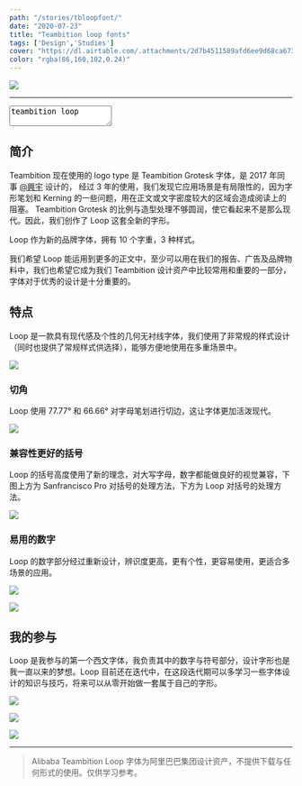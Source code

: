 ```yaml
---
path: "/stories/tbloopfont/"
date: "2020-07-23"
title: "Teambition loop fonts"
tags: ['Design','Studies']
cover: "https://dl.airtable.com/.attachments/2d7b4511589afd6ee9d68ca6737e2b13/274adb62/font.png"
color: "rgba(86,160,102,0.24)"
---
```


![](https://dl.airtable.com/.attachments/b41948d5b002be3cba32184db74b2dc9/57b5db79/5f156d6a88282e058185ac77.png)

---

<textarea rows="2" name="fonts" class="font-view">teambition loop</textarea>

## 简介

Teambition 现在使用的 logo type 是 Teambition Grotesk 字体，是 2017 年同事 [@興宇](https://excitedcosmos.com) 设计的，
经过 3 年的使用，我们发现它应用场景是有局限性的，因为字形笔划和 Kerning 的一些问题，用在正文或文字密度较大的区域会造成阅读上的阻塞。
Teambition Grotesk 的比例与造型处理不够圆润，使它看起来不是那么现代。因此，我们创作了 Loop 这套全新的字形。

Loop 作为新的品牌字体，拥有 10 个字重，3 种样式。

我们希望 Loop 能运用到更多的正文中，至少可以用在我们的报告、广告及品牌物料中，我们也希望它成为我们 Teambition 设计资产中比较常用和重要的一部分，字体对于优秀的设计是十分重要的。

## 特点

Loop 是一款具有现代感及个性的几何无衬线字体，我们使用了非常规的样式设计（同时也提供了常规样式供选择），能够方便地使用在多重场景中。

![](https://dl.airtable.com/.attachments/2e9268dd5ec487b5511582c7f87a5ae0/bcd5fe88/5f1552d988282e058185ab2f.png)

### 切角

Loop 使用 77.77° 和 66.66° 对字母笔划进行切边，这让字体更加活泼现代。

![](https://dl.airtable.com/.attachments/2dff91c7ca0badd2ece4e826e40c8c9a/a6c817ba/5f156d6a88282e058185ac79.png)

### 兼容性更好的括号

Loop 的括号高度使用了新的理念，对大写字母，数字都能做良好的视觉兼容，下图上方为 Sanfrancisco Pro 对括号的处理方法，下方为 Loop 对括号的处理方法。

![](https://dl.airtable.com/.attachments/5682994abb1ccbd50b226265348bfac4/e2191b13/5f1652ea5286a3056be79ea1.png)

### 易用的数字

Loop 的数字部分经过重新设计，辨识度更高，更有个性，更容易使用，更适合多场景的应用。

![](https://dl.airtable.com/.attachments/f92580c7dad9565fff8d3b28d701d785/c6064f09/5f1660155286a3056be79f26.png)

![](https://dl.airtable.com/.attachments/a3f73d78d08f687bcd231f7d6c11e28a/15c4ae57/5f16589f5286a3056be79edf.png)

## 我的参与

Loop 是我参与的第一个西文字体，我负责其中的数字与符号部分，设计字形也是我一直以来的梦想。Loop 目前还在迭代中，在这段迭代期可以多学习一些字体设计的知识与技巧，将来可以从零开始做一套属于自己的字形。

![](https://dl.airtable.com/.attachments/86f5dc1b8a2e8e4ee8f2dcde80e535b6/9d197df0/5f16594e5286a3056be79eeb.png)

![](https://dl.airtable.com/.attachments/876578af8e768c9b3d2054c64b1224ee/798db5d2/5f16618c5286a3056be7a00f.png)

![](https://dl.airtable.com/.attachments/3c9f1af8d8dfff31b18ac03638c08af8/1dd1c3e8/5f1661195286a3056be7a00a.png)

---

> Alibaba Teambition Loop 字体为阿里巴巴集团设计资产，不提供下载与任何形式的使用。仅供学习参考。